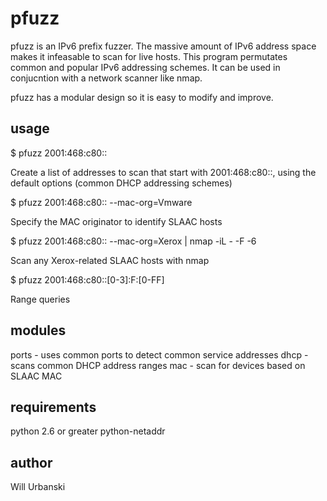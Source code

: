 pfuzz
========

pfuzz is an IPv6 prefix fuzzer. The massive amount of IPv6 address space makes it infeasable to scan for live hosts. This program permutates common and popular IPv6 addressing schemes. It can be used in conjucntion with a network scanner like nmap.

pfuzz has a modular design so it is easy to modify and improve.

usage
------

$ pfuzz 2001:468:c80::

Create a list of addresses to scan that start with 2001:468:c80::, using the default options (common DHCP addressing schemes)


$ pfuzz 2001:468:c80:: --mac-org=Vmware

Specify the MAC originator to identify SLAAC hosts


$ pfuzz 2001:468:c80:: --mac-org=Xerox | nmap -iL - -F -6

Scan any Xerox-related SLAAC hosts with nmap


$ pfuzz 2001:468:c80::[0-3]:F:[0-FF]

Range queries

modules
--------
ports - uses common ports to detect common service addresses
dhcp - scans common DHCP address ranges
mac - scan for devices based on SLAAC MAC

requirements
--------------

python 2.6 or greater
python-netaddr



author
-------
Will Urbanski